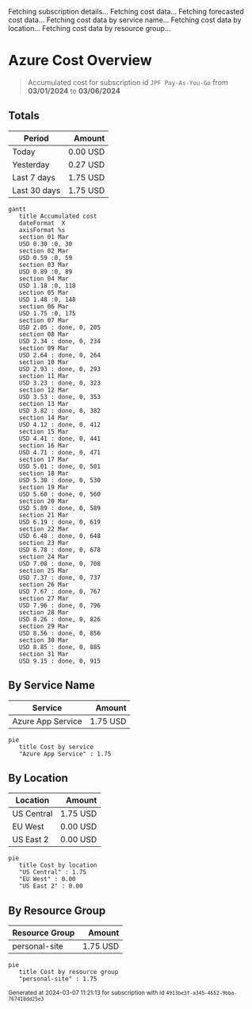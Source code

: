 Fetching subscription details...
Fetching cost data...
Fetching forecasted cost data...
Fetching cost data by service name...
Fetching cost data by location...
Fetching cost data by resource group...
# Azure Cost Overview

> Accumulated cost for subscription id `JPF Pay-As-You-Go` from **03/01/2024** to **03/06/2024**

## Totals

|Period|Amount|
|---|---:|
|Today|0.00 USD|
|Yesterday|0.27 USD|
|Last 7 days|1.75 USD|
|Last 30 days|1.75 USD|

```mermaid
gantt
   title Accumulated cost
   dateFormat  X
   axisFormat %s
   section 01 Mar
   USD 0.30 :0, 30
   section 02 Mar
   USD 0.59 :0, 59
   section 03 Mar
   USD 0.89 :0, 89
   section 04 Mar
   USD 1.18 :0, 118
   section 05 Mar
   USD 1.48 :0, 148
   section 06 Mar
   USD 1.75 :0, 175
   section 07 Mar
   USD 2.05 : done, 0, 205
   section 08 Mar
   USD 2.34 : done, 0, 234
   section 09 Mar
   USD 2.64 : done, 0, 264
   section 10 Mar
   USD 2.93 : done, 0, 293
   section 11 Mar
   USD 3.23 : done, 0, 323
   section 12 Mar
   USD 3.53 : done, 0, 353
   section 13 Mar
   USD 3.82 : done, 0, 382
   section 14 Mar
   USD 4.12 : done, 0, 412
   section 15 Mar
   USD 4.41 : done, 0, 441
   section 16 Mar
   USD 4.71 : done, 0, 471
   section 17 Mar
   USD 5.01 : done, 0, 501
   section 18 Mar
   USD 5.30 : done, 0, 530
   section 19 Mar
   USD 5.60 : done, 0, 560
   section 20 Mar
   USD 5.89 : done, 0, 589
   section 21 Mar
   USD 6.19 : done, 0, 619
   section 22 Mar
   USD 6.48 : done, 0, 648
   section 23 Mar
   USD 6.78 : done, 0, 678
   section 24 Mar
   USD 7.08 : done, 0, 708
   section 25 Mar
   USD 7.37 : done, 0, 737
   section 26 Mar
   USD 7.67 : done, 0, 767
   section 27 Mar
   USD 7.96 : done, 0, 796
   section 28 Mar
   USD 8.26 : done, 0, 826
   section 29 Mar
   USD 8.56 : done, 0, 856
   section 30 Mar
   USD 8.85 : done, 0, 885
   section 31 Mar
   USD 9.15 : done, 0, 915
```

## By Service Name

|Service|Amount|
|---|---:|
|Azure App Service|1.75 USD|

```mermaid
pie
   title Cost by service
   "Azure App Service" : 1.75
```

## By Location

|Location|Amount|
|---|---:|
|US Central|1.75 USD|
|EU West|0.00 USD|
|US East 2|0.00 USD|

```mermaid
pie
   title Cost by location
   "US Central" : 1.75
   "EU West" : 0.00
   "US East 2" : 0.00
```

## By Resource Group

|Resource Group|Amount|
|---|---:|
|personal-site|1.75 USD|

```mermaid
pie
   title Cost by resource group
   "personal-site" : 1.75
```

<sup>Generated at 2024-03-07 11:21:13 for subscription with id `4913be3f-a345-4652-9bba-767418dd25e3`</sup>
